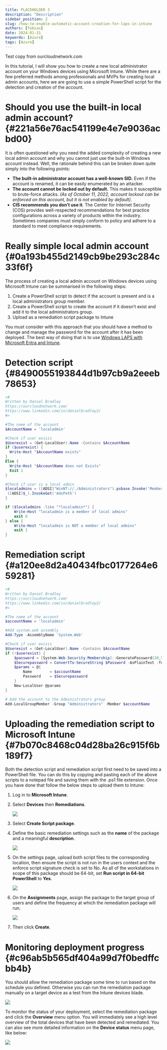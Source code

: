 ```yaml
---
title: PLACEHOLDER 3
description: "Description"
sidebar_position: 2
slug: /how-to-enable-automatic-account-creation-for-laps-in-intune
authors: [Tobias]
date: 2024-01-31
keywords: [Azure]
tags: [Azure]
---
```




Test copy from ourcloudnetwork.com


In this tutorial, I will show you how to create a new local administrator account on your Windows devices using Microsoft Intune. While there are a few preferred methods among professionals and MVPs for creating local admin accounts, here we are going to use a simple PowerShell script for the detection and creation of the account.


# **Should you use the built-in local admin account?** {#221a56e76ac541199e4e7e9036acbd00}


It is often questioned why you need the added complexity of creating a new local admin account and why you cannot just use the built-in Windows account instead. Well, the rationale behind this can be broken down quite simply into the following points:

- **The built-in administrator account has a well-known SID.** Even if the account is renamed, it can be easily enumerated by an attacker.
- **The account cannot be locked out by default.** This makes it susceptible to brute-force attacks. _(As of October 11, 2022, account lockout can be enforced on this account, but it is not enabled by default)_.
- **CIS recommends you don’t use it**. The Center for Internet Security (COS) provides well-respected recommendations for best practice configurations across a variety of products within the industry. Sometimes companies must simply conform to policy and adhere to a standard to meet compliance requirements.

# **Really simple local admin account** {#0a193b455d2149cb9be293c284c33f6f}


The process of creating a local admin account on Windows devices using Microsoft Intune can be summarised in the following steps:

1. Create a PowerShell script to detect if the account is present and is a local administrators group member.
2. Create a PowerShell script to create the account if it doesn’t exist and add it to the local administrators group.
3. Upload as a remediation script package to Intune

You must consider with this approach that you should have a method to change and manage the password for the account after it has been deployed. The best way of doing that is to use [Windows LAPS with Microsoft Entra and Intune](https://ourcloudnetwork.com/how-to-deploy-microsoft-entra-laps-with-intune-step-by-step/).


# **Detection script** {#8490055193844d1b97cb9a2eeeb78653}


```powershell
<#
Written by Daniel Bradley
https://ourcloudnetwork.com/
https://www.linkedin.com/in/danielbradley2/
#>

#The name of the account
$AccountName = 'localadmin'

#Check if user exisis
$Userexist = (Get-LocalUser).Name -Contains $AccountName
if ($userexist) {
  Write-Host "$AccountName exists"
}
Else {
  Write-Host "$AccountName does not Exists"
  Exit 1
}

#Check if user is a local admin
$localadmins = ([ADSI]"WinNT://./Administrators").psbase.Invoke('Members') | % {
 ([ADSI]$_).InvokeGet('AdsPath')
}

if ($localadmins -like "*localadmin*") {
    Write-Host "localadmin is a member of local admins"
    exit 0
} else {
    Write-Host "localadmin is NOT a member of local admins"
    exit 1
}
```


# **Remediation script** {#a120ee8d2a40434fbc0177264e659281}


```powershell
<#
Written by Daniel Bradley
https://ourcloudnetwork.com/
https://www.linkedin.com/in/danielbradley2/
#>

#The name of the account
$accountName = 'localadmin'

#Add system.web assembly
Add-Type -AssemblyName 'System.Web'

#Check if user exisis
$Userexist = (Get-LocalUser).Name -Contains $AccountName
if (!$userexist) {
    $password = [System.Web.Security.Membership]::GeneratePassword(20,5)
    $Securepassword = ConvertTo-SecureString $Password -AsPlainText -force
    $params = @{
        Name        = $accountName
        Password    = $Securepassword
    }
    New-LocalUser @params
}

# Add the account to the Administrators group
Add-LocalGroupMember -Group "Administrators" -Member $accountName
```


# **Uploading the remediation script to Microsoft Intune** {#7b070c8468c04d28ba26c915f6b189f7}


Both the detection script and remediation script first need to be saved into a PowerShell file. You can do this by copying and pasting each of the above scripts to a notepad file and saving them with the .ps1 file extension. Once you have done that follow the below steps to upload them to Intune:

1. Log in to **Microsoft Intune**.
2. Select **Devices** then **Remediations**.

	![](./how-to-enable-automatic-account-creation-for-laps-in-intune.0648964c-7a73-4a9e-afba-f959280bd67d.png)

3. Select **Create Script package**.
4. Define the basic remediation settings such as the **name** of the package and a meaningful **description**.

	![](./how-to-enable-automatic-account-creation-for-laps-in-intune.fb8bf7bc-78c0-4479-a36d-b7ae6e0dc3c2.png)

5. On the settings page, upload both script files to the corresponding location, then ensure the script is not run in the users context and the enforce script signature check is set to No. As all of the workstations in scope of this package should be 64-bit, set **Run script in 64-bit PowerShell** to **Yes**.

	![](./how-to-enable-automatic-account-creation-for-laps-in-intune.00737807-7dc7-4402-8d17-2194011d13bf.png)

1. On the **Assignments** page, assign the package to the target group of users and define the frequency at which the remediation package will run.

	![](./how-to-enable-automatic-account-creation-for-laps-in-intune.7a15b922-ce76-4acc-91d4-8af0359259fc.png)

2. Then click **Create**.

# **Monitoring deployment progress** {#c96ab5b565df404a99d7f0bedffcbb4b}


You should allow the remediation package some time to run based on the schedule you defined. Otherwise you can run the remediation package manually on a target device as a test from the Intune devices blade.


![](./how-to-enable-automatic-account-creation-for-laps-in-intune.a6147d35-bd21-4ecd-9183-b591849ff7d4.png)


To monitor the status of your deployment, select the remediation package and click the **Overview** menu option. You will immediately see a high level overview of the total devices that have been detected and remediated. You can also see more detailed information on the **Device status** menu page, like below:


![](./how-to-enable-automatic-account-creation-for-laps-in-intune.440e6b6d-4c62-454e-8011-95046ad321ed.png)

